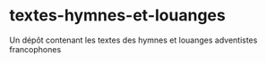 # textes-hymnes-et-louanges
Un dépôt contenant les textes des hymnes et louanges adventistes francophones
